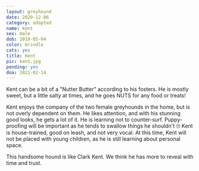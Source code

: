 ```yaml
---
layout: greyhound
date: 2020-12-06
category: adopted
name: kent
sex: male
dob: 2019-05-04
color: brindle
cats: yes
title: Kent
pic: kent.jpg
pending: yes
doa: 2021-02-14
---
```

Kent can be a bit of a "Nutter Butter" according to his fosters. He is mostly sweet, but a little salty at times, and he goes NUTS for any food or treats! 

Kent enjoys the company of the two female greyhounds in the home, but is not overly dependent on them. He likes attention, and with his stunning good looks, he gets a lot of it. He is learning not to counter-surf. Puppy-proofing will be important as he tends to swallow things he shouldn't 🙄 Kent is house-trained, good on leash, and not very vocal. At this time, Kent will not be placed with young children, as he is still learning about personal space. 

This handsome hound is like Clark Kent. We think he has more to reveal with time and trust.

